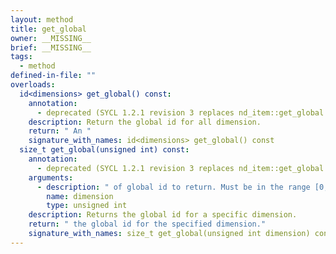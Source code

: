 ```yaml
---
layout: method
title: get_global
owner: __MISSING__
brief: __MISSING__
tags:
  - method
defined-in-file: ""
overloads:
  id<dimensions> get_global() const:
    annotation:
      - deprecated (SYCL 1.2.1 revision 3 replaces nd_item::get_global with nd_item::get_global_id.)
    description: Return the global id for all dimension.
    return: " An "
    signature_with_names: id<dimensions> get_global() const
  size_t get_global(unsigned int) const:
    annotation:
      - deprecated (SYCL 1.2.1 revision 3 replaces nd_item::get_global with nd_item::get_global_id.)
    arguments:
      - description: " of global id to return. Must be in the range [0,2]."
        name: dimension
        type: unsigned int
    description: Returns the global id for a specific dimension.
    return: " the global id for the specified dimension."
    signature_with_names: size_t get_global(unsigned int dimension) const
---
```

